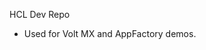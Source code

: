HCL Dev Repo
- Used for Volt MX and AppFactory demos.
<!---
gdotterhcl/gdotterhcl is a repository for AppFactory and Volt MX demos.
--->
